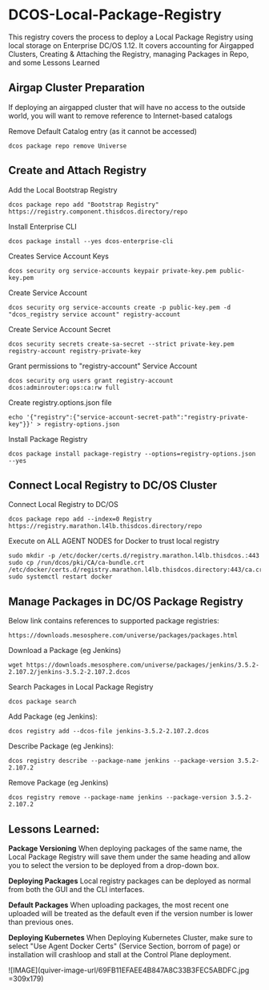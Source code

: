 # DCOS-Local-Package-Registry
This registry covers the process to deploy a Local Package Registry using local storage on Enterprise DC/OS 1.12.  It covers accounting for Airgapped Clusters, Creating & Attaching the Registry, managing Packages in Repo, and some Lessons Learned

## Airgap Cluster Preparation
If deploying an airgapped cluster that will have no access to the outside world, you will want to remove reference to Internet-based catalogs

Remove Default Catalog entry (as it cannot be accessed)

`dcos package repo remove Universe`

## Create and Attach Registry

Add the Local Bootstrap Registry

`dcos package repo add "Bootstrap Registry" https://registry.component.thisdcos.directory/repo`

Install Enterprise CLI

`dcos package install --yes dcos-enterprise-cli`

Creates Service Account Keys

`dcos security org service-accounts keypair private-key.pem public-key.pem`

Create Service Account

`dcos security org service-accounts create -p public-key.pem -d "dcos_registry service account" registry-account`

Create Service Account Secret

`dcos security secrets create-sa-secret --strict private-key.pem registry-account registry-private-key`

Grant permissions to "registry-account" Service Account

`dcos security org users grant registry-account dcos:adminrouter:ops:ca:rw full`

Create registry.options.json file

`echo '{"registry":{"service-account-secret-path":"registry-private-key"}}' > registry-options.json`

Install Package Registry 

`dcos package install package-registry --options=registry-options.json --yes`

## Connect Local Registry to DC/OS Cluster

Connect Local Registry to DC/OS 

`dcos package repo add --index=0 Registry https://registry.marathon.l4lb.thisdcos.directory/repo`

Execute on ALL AGENT NODES for Docker to trust local registry
```
sudo mkdir -p /etc/docker/certs.d/registry.marathon.l4lb.thisdcos.:443
sudo cp /run/dcos/pki/CA/ca-bundle.crt /etc/docker/certs.d/registry.marathon.l4lb.thisdcos.directory:443/ca.crt
sudo systemctl restart docker
```

## Manage Packages in DC/OS Package Registry

Below link contains references to supported package registries:

`https://downloads.mesosphere.com/universe/packages/packages.html`

Download a Package (eg Jenkins)

`wget https://downloads.mesosphere.com/universe/packages/jenkins/3.5.2-2.107.2/jenkins-3.5.2-2.107.2.dcos`

Search Packages in Local Package Registry

`dcos package search`

Add Package (eg Jenkins):

`dcos registry add --dcos-file jenkins-3.5.2-2.107.2.dcos`

Describe Package (eg Jenkins):

`dcos registry describe --package-name jenkins --package-version 3.5.2-2.107.2`

Remove Package (eg Jenkins)

`dcos registry remove --package-name jenkins --package-version 3.5.2-2.107.2`

## Lessons Learned:

**Package Versioning**
When deploying packages of the same name, the Local Package Registry will save them under the same heading and allow you to select the version to be deployed from a drop-down box.


**Deploying Packages**
Local registry packages can be deployed as normal from both the GUI and the CLI interfaces.

**Default Packages**
When uploading packages, the most recent one uploaded will be treated as the default even if the version number is lower than previous ones.

**Deploying Kubernetes**
When Deploying Kubernetes Cluster, make sure to select "Use Agent Docker Certs" (Service Section, borrom of page) or installation will crashloop and stall at the Control Plane deployment.

![IMAGE](quiver-image-url/69FB11EFAEE4B847A8C33B3FEC5ABDFC.jpg =309x179)

  
